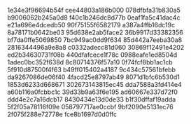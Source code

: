 1e34e3f96694b54f
cee44803a186b000
078dfbfa31b830a5
b9006062b245a0d8
f40c1b246dc8d77b
0eaf1fa5c41dac4c
e21a696e4dcedb50
90f75155f6582179
a387a4ffb16dc19c
8a78171b0642be03
95d638e2ab5face2
36b9917d33382356
bf7da0ffe5069850
7bc949ac0dd9f634
85d442a7eeba30a8
2816344496a9e8a8
c0332adecc81d060
30869f12491e4202
ed2b34630731f08b
440dfafcece1f78c
0988eafe1ed8504d
1adec0bc352f638d
8c80714376f57a10
0f74fcf8bb1ac1cb
5f910d87500f4f63
b49ff015402a4187
9c434c57561bfebb
da9267086de06f40
4facd25e8797ab49
8071d1bfc6b530d1
1853d6233d668671
302673143815ec45
dda7588a3fd414e4
a60b116a0fcbbc1c
39d33b9a63f6e195
ad60667e337d72f0
ddd4e2c7a16dcb17
8430434e13d0de33
b1f30dffaf19adda
5f2f05a78116f09e
058797717ae0ccbf
9bf2090e5131ec76
2f075f288e72778e
fce8b1697d0d0ffc
